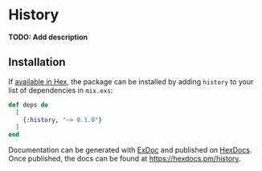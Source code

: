 # History

**TODO: Add description**

## Installation

If [available in Hex](https://hex.pm/docs/publish), the package can be installed
by adding `history` to your list of dependencies in `mix.exs`:

```elixir
def deps do
  [
    {:history, "~> 0.1.0"}
  ]
end
```

Documentation can be generated with [ExDoc](https://github.com/elixir-lang/ex_doc)
and published on [HexDocs](https://hexdocs.pm). Once published, the docs can
be found at <https://hexdocs.pm/history>.

